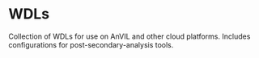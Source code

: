 # WDLs
Collection of WDLs for use on AnVIL and other cloud platforms. Includes configurations for post-secondary-analysis tools. 
